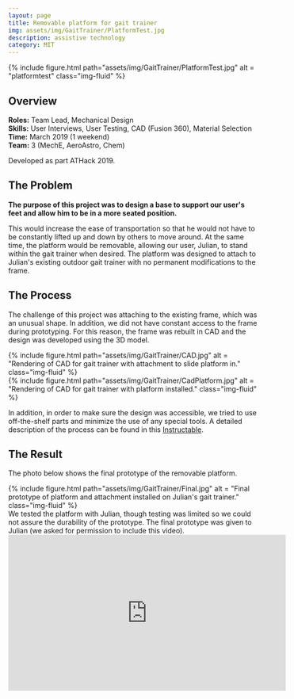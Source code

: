 ```yaml
---
layout: page
title: Removable platform for gait trainer
img: assets/img/GaitTrainer/PlatformTest.jpg
description: assistive technology
category: MIT
---
```

<div class="row">
    <div class="w-50 p-3">
        {% include figure.html path="assets/img/GaitTrainer/PlatformTest.jpg" alt = "platformtest" class="img-fluid" %}
    </div>
</div>

## Overview
**Roles:** Team Lead, Mechanical Design  
**Skills:** User Interviews, User Testing, CAD (Fusion 360), Material Selection  
**Time:** March 2019 (1 weekend)  
**Team:** 3 (MechE, AeroAstro, Chem) 

Developed as part ATHack 2019.

## The Problem
**The purpose of this project was to design a base to support our user's feet and allow him to be in a more seated position.**
   
This would increase the ease of transportation so that he would not have to be constantly lifted up and down by others to move around. 
At the same time, the platform would be removable, allowing our user, Julian, to stand within the gait trainer when desired. 
The platform was designed to attach to Julian's existing outdoor gait trainer with no permanent modifications to the frame.

## The Process
The challenge of this project was attaching to the existing frame, which was an unusual shape. In addition, we did not have 
constant access to the frame during prototyping. For this reason, the frame was rebuilt in CAD and the design was developed using 
the 3D model. 
<div class="row">
    <div class="col-sm mt-3 mt-md-0">
        {% include figure.html path="assets/img/GaitTrainer/CAD.jpg" alt = "Rendering of CAD for gait trainer with attachment to slide platform in." class="img-fluid" %}
    </div>
    <div class="col-sm mt-3 mt-md-0">
        {% include figure.html path="assets/img/GaitTrainer/CadPlatform.jpg" alt = "Rendering of CAD for gait trainer with platform installed." class="img-fluid" %}
    </div>
</div>

In addition, in order to make sure the design was accessible, we tried to use off-the-shelf parts and minimize the use
of any special tools. A detailed description of the process can be found in this <a href="https://www.instructables.com/id/Removable-Platform-for-Gait-Trainer/" target="_blank">Instructable</a>.
 
## The Result
The photo below shows the final prototype of the removable platform. 
<div class="row">
    <div class="w-50 p-3">
        {% include figure.html path="assets/img/GaitTrainer/Final.jpg" alt = "Final prototype of platform and attachment installed on Julian's gait trainer." class="img-fluid" %}
    </div>
</div>
We tested the platform with Julian, though testing was limited so we could not assure the durability of the prototype. The final prototype
was given to Julian (we asked for permission to include this video).  
<iframe width="560" height="315" src="https://www.youtube.com/embed/cS5NEhcHEIk" frameborder="0" allow="accelerometer; autoplay; encrypted-media; gyroscope; picture-in-picture" allowfullscreen></iframe>
